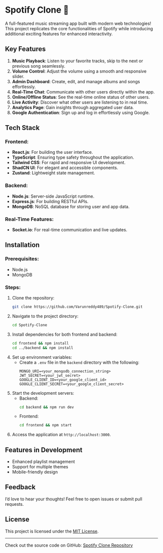 # Spotify Clone 🎵

A full-featured music streaming app built with modern web technologies! This project replicates the core functionalities of Spotify while introducing additional exciting features for enhanced interactivity.

## Key Features

1. **Music Playback**: Listen to your favorite tracks, skip to the next or previous song seamlessly.
2. **Volume Control**: Adjust the volume using a smooth and responsive slider.
3. **Admin Dashboard**: Create, edit, and manage albums and songs effortlessly.
4. **Real-Time Chat**: Communicate with other users directly within the app.
5. **Online/Offline Status**: See the real-time online status of other users.
6. **Live Activity**: Discover what other users are listening to in real time.
7. **Analytics Page**: Gain insights through aggregated user data.
8. **Google Authentication**: Sign up and log in effortlessly using Google.

## Tech Stack

### Frontend:
- **React.js**: For building the user interface.
- **TypeScript**: Ensuring type safety throughout the application.
- **Tailwind CSS**: For rapid and responsive UI development.
- **ShadCN UI**: For elegant and accessible components.
- **Zustand**: Lightweight state management.

### Backend:
- **Node.js**: Server-side JavaScript runtime.
- **Express.js**: For building RESTful APIs.
- **MongoDB**: NoSQL database for storing user and app data.

### Real-Time Features:
- **Socket.io**: For real-time communication and live updates.

## Installation

### Prerequisites:
- Node.js
- MongoDB

### Steps:
1. Clone the repository:
   ```bash
   git clone https://github.com/Varunreddy489/Spotify-Clone.git
   ```
2. Navigate to the project directory:
   ```bash
   cd Spotify-Clone
   ```
3. Install dependencies for both frontend and backend:
   ```bash
   cd frontend && npm install
   cd ../backend && npm install
   ```
4. Set up environment variables:
   - Create a `.env` file in the `backend` directory with the following:
     ```env
     MONGO_URI=<your_mongodb_connection_string>
     JWT_SECRET=<your_jwt_secret>
     GOOGLE_CLIENT_ID=<your_google_client_id>
     GOOGLE_CLIENT_SECRET=<your_google_client_secret>
     ```
5. Start the development servers:
   - Backend:
     ```bash
     cd backend && npm run dev
     ```
   - Frontend:
     ```bash
     cd frontend && npm start
     ```
6. Access the application at `http://localhost:3000`.


## Features in Development
- Enhanced playlist management
- Support for multiple themes
- Mobile-friendly design

## Feedback
I’d love to hear your thoughts! Feel free to open issues or submit pull requests.

## License
This project is licensed under the [MIT License](LICENSE).

---

Check out the source code on GitHub: [Spotify Clone Repository](https://github.com/Varunreddy489/Spotify-Clone)
